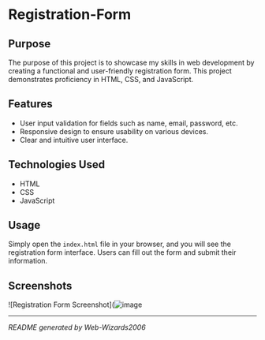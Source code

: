 # Registration-Form

## Purpose
The purpose of this project is to showcase my skills in web development by creating a functional and user-friendly registration form. This project demonstrates proficiency in HTML, CSS, and JavaScript.

## Features
- User input validation for fields such as name, email, password, etc.
- Responsive design to ensure usability on various devices.
- Clear and intuitive user interface.

## Technologies Used
- HTML
- CSS
- JavaScript

## Usage
Simply open the `index.html` file in your browser, and you will see the registration form interface. Users can fill out the form and submit their information.

## Screenshots
![Registration Form Screenshot](![image](https://github.com/user-attachments/assets/2bc35c74-936f-4054-90ae-38eb064a9757)


---
*README generated by Web-Wizards2006*
